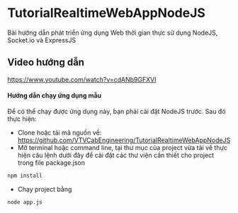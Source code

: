 # TutorialRealtimeWebAppNodeJS
Bài hướng dẫn phát triển ứng dụng Web thời gian thực sử dụng NodeJS, Socket.io và ExpressJS

## Video hướng dẫn

https://www.youtube.com/watch?v=cdANb9GFXVI

#### Hướng dẫn chạy ứng dụng mẫu

Để có thể chạy được ứng dụng này, bạn phải cài đặt NodeJS trước. Sau đó thực hiện:

- Clone hoặc tải mã nguồn về: https://github.com/VTVCabEngineering/TutorialRealtimeWebAppNodeJS
- Mở terminal hoặc command line, tại thư mục của project vừa tải về thực hiện câu lệnh dưới đây để cài đặt các thư viện cần thiết cho project trong file package.json
```bash
npm install 
```
- Chạy project bằng
```bash
node app.js
```


